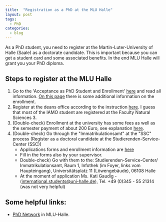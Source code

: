 ```yaml
---
title:  "Registration as a PhD at the MLU Halle"
layout: post
tags: 
  - PhD
categories:
  - blog
---
```


As a PhD student, you need to register at the Martin-Luter-University of Halle (Saale) as a doctorate candidate. This is important because you can get a student card and some associated benefits. In the end MLU Halle will grant you your PhD diploma. 

## Steps to register at the MLU Halle

1. Go to the 'Acceptance as PhD Student and Enrollment' [here](http://www.international.uni-halle.de/international_office/promovierende/internationale_promovierende/2570015_2980480/immatrikulation/) and read all information. [On this page](http://www.international.uni-halle.de/international_office/promovierende/internationale_promovierende/2570015_2980480/phd_network/phd_network/immatrikulation/) there is some additional information on the enrollment.
2. Register at the deans office according to the instruction [here](https://loewenportal.uni-halle.de/portal/rds?state=verpublish&publishContainer=applicationForm1&menu_open=n&noDBAction=y&init=y). I guess that most of the IAMO student are registered at the Faculty Natural Sciences 3. 
3. (Double-check) Enrollment at the university has some fees as well as the semester payment of about 200 Euro, see explanation [here](http://immaamt.verwaltung.uni-halle.de/studium/semesterbeitrag/).
4. (Double-check) Go through the "Immatrikulationsamt" at the "SSC" process (Register as a doctoral candidate at the Studierenden-Service-Center (SSC))
   - Applications forms and enrollment information are [here](http://www.uni-halle.de/ssc/bewerbungsinformationen/promotionsstudierende/)
   - Fill in the forms also by your supervisor.
   - Double-check) Go with them to the: Studierenden-Service-Center/ Immatrikulationsamt, Raum 1, Infothek (im Foyer, links vom Haupteingang), Universitätsplatz 11 (Löwengebäude), 06108 Halle
   - At the moment of application Ms. Kati Gaudig - (international.students@uni-halle.de), Tel. +49 (0)345 - 55 21314 (was not very helpful)
	
## Some helpful links:

* [PhD Network](http://www.international.uni-halle.de/international_office/promovierende/internationale_promovierende/2570015_2980480/phd_network/phd_network/) in MLU-Halle.


